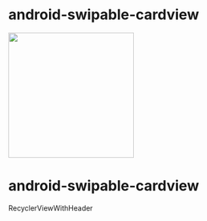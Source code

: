 # android-swipable-cardview

<img src="https://github.com/jangyoun/android-swipable-cardview/raw/master/preview.gif" width="250">

# android-swipable-cardview

RecyclerViewWithHeader
